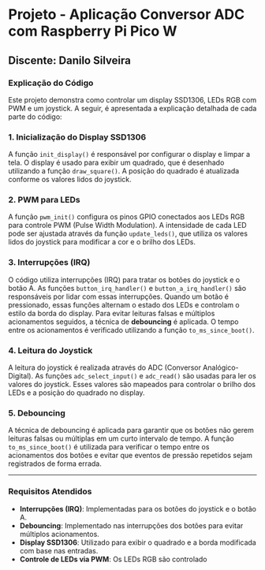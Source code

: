 # Projeto - Aplicação Conversor ADC com Raspberry Pi Pico W

## Discente: Danilo Silveira

### Explicação do Código

Este projeto demonstra como controlar um display SSD1306, LEDs RGB com PWM e um joystick. A seguir, é apresentada a explicação detalhada de cada parte do código:

### 1. **Inicialização do Display SSD1306**

A função `init_display()` é responsável por configurar o display e limpar a tela. O display é usado para exibir um quadrado, que é desenhado utilizando a função `draw_square()`. A posição do quadrado é atualizada conforme os valores lidos do joystick.

### 2. **PWM para LEDs**

A função `pwm_init()` configura os pinos GPIO conectados aos LEDs RGB para controle PWM (Pulse Width Modulation). A intensidade de cada LED pode ser ajustada através da função `update_leds()`, que utiliza os valores lidos do joystick para modificar a cor e o brilho dos LEDs.

### 3. **Interrupções (IRQ)**

O código utiliza interrupções (IRQ) para tratar os botões do joystick e o botão A. As funções `button_irq_handler()` e `button_a_irq_handler()` são responsáveis por lidar com essas interrupções. Quando um botão é pressionado, essas funções alternam o estado dos LEDs e controlam o estilo da borda do display. Para evitar leituras falsas e múltiplos acionamentos seguidos, a técnica de **debouncing** é aplicada. O tempo entre os acionamentos é verificado utilizando a função `to_ms_since_boot()`.

### 4. **Leitura do Joystick**

A leitura do joystick é realizada através do ADC (Conversor Analógico-Digital). As funções `adc_select_input()` e `adc_read()` são usadas para ler os valores do joystick. Esses valores são mapeados para controlar o brilho dos LEDs e a posição do quadrado no display.

### 5. **Debouncing**

A técnica de debouncing é aplicada para garantir que os botões não gerem leituras falsas ou múltiplas em um curto intervalo de tempo. A função `to_ms_since_boot()` é utilizada para verificar o tempo entre os acionamentos dos botões e evitar que eventos de pressão repetidos sejam registrados de forma errada.

---

### Requisitos Atendidos

- **Interrupções (IRQ)**: Implementadas para os botões do joystick e o botão A.
- **Debouncing**: Implementado nas interrupções dos botões para evitar múltiplos acionamentos.
- **Display SSD1306**: Utilizado para exibir o quadrado e a borda modificada com base nas entradas.
- **Controle de LEDs via PWM**: Os LEDs RGB são controlado
